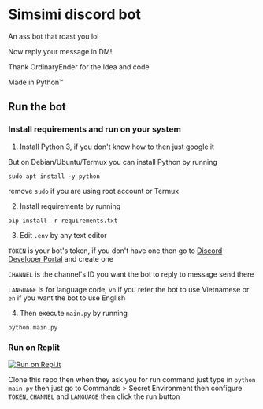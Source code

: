# Simsimi discord bot

An ass bot that roast you lol

Now reply your message in DM!

Thank OrdinaryEnder for the Idea and code

Made in Python™

## Run the bot
### Install requirements and run on your system

1. Install Python 3, if you don't know how to then just google it

But on Debian/Ubuntu/Termux you can install Python by running
```
sudo apt install -y python
```
remove `sudo` if you are using root account or Termux

2. Install requirements by running
```
pip install -r requirements.txt
```

3. Edit `.env` by any text editor

`TOKEN` is your bot's token, if you don't have one then go to [Discord Developer Portal](https://discord.com/developers/applications) and create one

`CHANNEL` is the channel's ID you want the bot to reply to message send there

`LANGUAGE` is for language code, `vn` if you refer the bot to use Vietnamese or `en` if you want the bot to use English

4. Then execute `main.py` by running
```
python main.py
```

### Run on Replit

[![Run on Repl.it](https://repl.it/badge/github/Opstober/simsimi-discord-bot)](https://replit.com/@Opstober/simsimi-discord-bot)

Clone this repo then when they ask you for run command just type in `python main.py` then just go to Commands > Secret Environment then configure `TOKEN`, `CHANNEL` and `LANGUAGE` then click the run button
